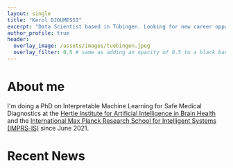 ```yaml
---
layout: single
title: "Kerol DJOUMESSI"
excerpt: "Data Scientist based in Tübingen. Looking for new career opportunities."
author_profile: true
header:
  overlay_image: /assets/images/tuebingen.jpeg
  overlay_filter: 0.5 # same as adding an opacity of 0.5 to a black background
---
```

# About me
I'm doing a PhD on Interpretable Machine Learning for Safe Medical Diagnostics at the [Hertie Institute for Artificial Intelligence in Brain Health](https://hertie.ai/data-science/research-groups/about/machine-learning-for-safe-medical-diagnostics) and the [International Max Planck Research School for Intelligent Systems (IMPRS-IS)](https://imprs.is.mpg.de/scholars) since June 2021.
 
# Recent News
